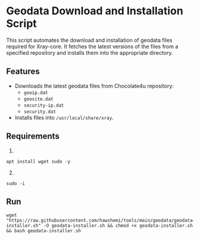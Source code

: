 # Geodata Download and Installation Script

This script automates the download and installation of geodata files required for Xray-core. It fetches the latest versions of the files from a specified repository and installs them into the appropriate directory.

## Features

- Downloads the latest geodata files from Chocolate4u repository:
  - `geoip.dat`
  - `geosite.dat`
  - `security-ip.dat`
  - `security.dat`
- Installs files into `/usr/local/share/xray`.


## Requirements

1.
```
apt install wget sudo -y
```

2.
```
sudo -i
```

## Run

```
wget "https://raw.githubusercontent.com/hawshemi/tools/main/geodata/geodata-installer.sh" -O geodata-installer.sh && chmod +x geodata-installer.sh && bash geodata-installer.sh
```
